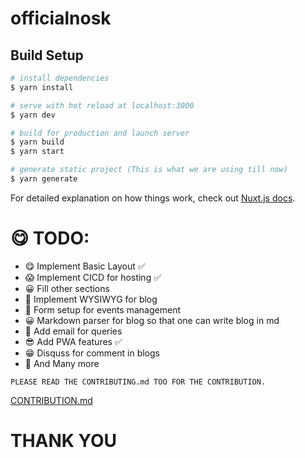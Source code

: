 # officialnosk

## Build Setup

```bash
# install dependencies
$ yarn install

# serve with hot reload at localhost:3000
$ yarn dev

# build for production and launch server
$ yarn build
$ yarn start

# generate static project (This is what we are using till now)
$ yarn generate
```

For detailed explanation on how things work, check out [Nuxt.js docs](https://nuxtjs.org).


# 😋 TODO:
  - 😋 Implement Basic Layout                                       ✅
  - 😱 Implement CICD for hosting                                   ✅
  - 😀 Fill other sections 
  - 🔖 Implement WYSIWYG for blog
  - 📄 Form setup for events management
  - 😀 Markdown parser for blog so that one can write blog in md
  - 💌 Add email for queries
  - 😎 Add PWA features                                             ✅
  - 😁 Disquss for comment in blogs
  - 🧠 And Many more

``` 
PLEASE READ THE CONTRIBUTING.md TOO FOR THE CONTRIBUTION.
```
[CONTRIBUTION.md](https://github.com/officialnosk/officialnosk.github.io/blob/main/CONTRIBUTING.md)
# THANK YOU
